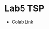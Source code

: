 # Lab5 TSP
- [Colab Link](https://colab.research.google.com/drive/1diy5Fc_uyqghB32W2QE1XjjmYkmPImq5?usp=sharing)